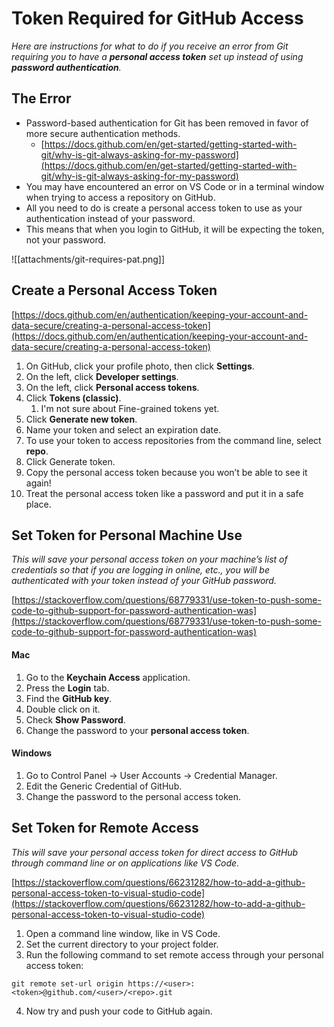 # Token Required for GitHub Access

*Here are instructions for what to do if you receive an error from Git requiring you to have a **personal access token** set up instead of using **password authentication**.*

## The Error

- Password-based authentication for Git has been removed in favor of more secure authentication methods. 
	- [https://docs.github.com/en/get-started/getting-started-with-git/why-is-git-always-asking-for-my-password](https://docs.github.com/en/get-started/getting-started-with-git/why-is-git-always-asking-for-my-password)
- You may have encountered an error on VS Code or in a terminal window when trying to access a repository on GitHub.
- All you need to do is create a personal access token to use as your authentication instead of your password.
- This means that when you login to GitHub, it will be expecting the token, not your password.

![[attachments/git-requires-pat.png]]

## Create a Personal Access Token

[https://docs.github.com/en/authentication/keeping-your-account-and-data-secure/creating-a-personal-access-token](https://docs.github.com/en/authentication/keeping-your-account-and-data-secure/creating-a-personal-access-token)

1. On GitHub, click your profile photo, then click **Settings**.
2. On the left, click **Developer settings**.
3. On the left, click **Personal access tokens**.
4. Click **Tokens (classic)**.
	1. I'm not sure about Fine-grained tokens yet.
5. Click **Generate new token**.
6. Name your token and select an expiration date.
7. To use your token to access repositories from the command line, select **repo**.
8. Click Generate token.
9. Copy the personal access token because you won’t be able to see it again!
10. Treat the personal access token like a password and put it in a safe place.

## Set Token for Personal Machine Use

*This will save your personal access token on your machine’s list of credentials so that if you are logging in online, etc., you will be authenticated with your token instead of your GitHub password.*

[https://stackoverflow.com/questions/68779331/use-token-to-push-some-code-to-github-support-for-password-authentication-was](https://stackoverflow.com/questions/68779331/use-token-to-push-some-code-to-github-support-for-password-authentication-was)

#### Mac
1. Go to the **Keychain Access** application.
2. Press the **Login** tab.
3. Find the **GitHub key**.
4. Double click on it.
5. Check **Show Password**.
6. Change the password to your **personal access token**.

#### Windows
1. Go to Control Panel &rarr; User Accounts &rarr; Credential Manager.
2. Edit the Generic Credential of GitHub.
3. Change the password to the personal access token.

## Set Token for Remote Access

*This will save your personal access token for direct access to GitHub through command line or on applications like VS Code.*

[https://stackoverflow.com/questions/66231282/how-to-add-a-github-personal-access-token-to-visual-studio-code](https://stackoverflow.com/questions/66231282/how-to-add-a-github-personal-access-token-to-visual-studio-code)

1. Open a command line window, like in VS Code.
2. Set the current directory to your project folder.
3. Run the following command to set remote access through your personal access token:
   
```
git remote set-url origin https://<user>:<token>@github.com/<user>/<repo>.git
```

4. Now try and push your code to GitHub again.